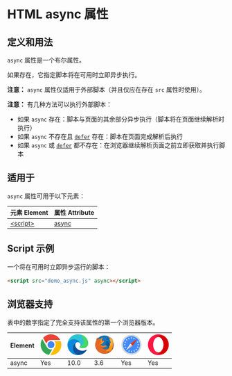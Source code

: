 HTML async 属性
===

## 定义和用法

`async` 属性是一个布尔属性。

如果存在，它指定脚本将在可用时立即异步执行。

**注意：** `async` 属性仅适用于外部脚本（并且仅应在存在 `src` 属性时使用）。

**注意：** 有几种方法可以执行外部脚本：

* 如果 `async` 存在：脚本与页面的其余部分异步执行（脚本将在页面继续解析时执行）
* 如果 `async` 不存在且 [`defer`](../tags/script_defer.md) 存在：脚本在页面完成解析后执行
* 如果 `async` 或 [`defer`](../tags/script_defer.md) 都不存在：在浏览器继续解析页面之前立即获取并执行脚本

## 适用于

`async` 属性可用于以下元素：

| 元素 Element | 属性 Attribute |
| ----- | ----- |
| [\<script>](../tags/script.md) | [async](../tags/script_async.md) |
<!--rehype:style=width: 100%; display: inline-table;-->

## Script 示例

一个将在可用时立即异步运行的脚本：

```html
<script src="demo_async.js" async></script>
```

## 浏览器支持

表中的数字指定了完全支持该属性的第一个浏览器版本。

| Element | ![chrome][1] | ![edge][2] | ![firefox][3] | ![safari][4] | ![opera][5] |
| ------- | --- | --- | --- | --- | --- |
| async     | Yes | 10.0 | 3.6 | Yes | Yes |
<!--rehype:style=width: 100%; display: inline-table;-->


[1]: ../assets/chrome.svg
[2]: ../assets/edge.svg
[3]: ../assets/firefox.svg
[4]: ../assets/safari.svg
[5]: ../assets/opera.svg